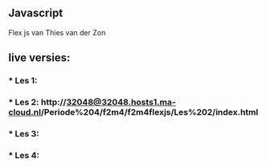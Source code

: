 ## Javascript
Flex js van Thies van der Zon

## live versies: 

### * Les 1:
### * Les 2: http://32048@32048.hosts1.ma-cloud.nl/Periode%204/f2m4/f2m4flexjs/Les%202/index.html
### * Les 3:
### * Les 4:

